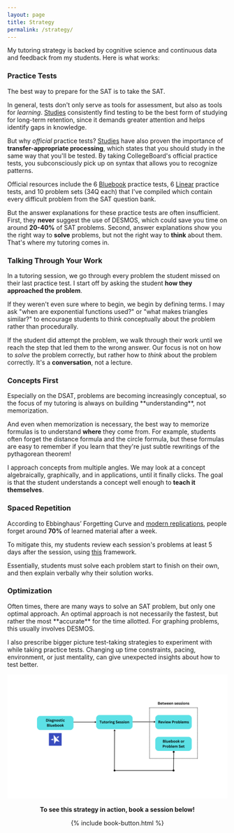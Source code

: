 ```yaml
---
layout: page
title: Strategy
permalink: /strategy/
---
```


My tutoring strategy is backed by cognitive science and continuous data and feedback from my students. Here is what works:

<h3>Practice Tests</h3>
The best way to prepare for the SAT is to take the SAT.

In general, tests don't only serve as tools for assessment, but also as tools for *learning*. <a href="https://www.ncbi.nlm.nih.gov/pmc/articles/PMC6920642/#:~:text=Testing%20or%20retrieval,eg%2C%20marginal%20knowledge)." target="_blank">Studies</a> consistently find testing to be the best form of studying for long-term retention, since it demands greater attention and helps identify gaps in knowledge. 

But why *official* practice tests? <a href="https://www.tandfonline.com/doi/abs/10.1080/09658211.2014.970196#:~:text=When%20the%20review,performed%20during%20restudy." target="_blank">Studies</a> have also proven the importance of **transfer-appropriate processing**, which states that you should study in the same way that you'll be tested. By taking CollegeBoard's official practice tests, you subconsciously pick up on syntax that allows you to recognize patterns.

Official resources include the 6 <a href="https://bluebook.collegeboard.org/students" target="_blank">Bluebook</a> practice tests, 6 <a href="https://satsuite.collegeboard.org/sat/practice-preparation/practice-tests/linear" target="_blank">Linear</a> practice tests, and 10 problem sets (34Q each) that I've compiled which contain every difficult problem from the SAT question bank.

But the answer explanations for these practice tests are often insufficient. First, they **never** suggest the use of DESMOS, which could save you time on around **20-40%** of SAT problems. Second, answer explanations show you the right way to **solve** problems, but not the right way to **think** about them. That's where my tutoring comes in.


<h3>Talking Through Your Work</h3>

In a tutoring session, we go through every problem the student missed on their last practice test. I start off by asking the student **how they approached the problem**. 

If they weren't even sure where to begin, we begin by defining terms. I may ask "when are exponential functions used?" or "what makes triangles similar?" to encourage students to think conceptually about the problem rather than procedurally.

If the student did attempt the problem, we walk through their work until we reach the step that led them to the wrong answer. Our focus is not on how to *solve* the problem correctly, but rather how to *think* about the problem correctly. It's a **conversation**, not a lecture.

<h3>Concepts First</h3>
Especially on the DSAT, problems are becoming increasingly conceptual, so the focus of my tutoring is always on building **understanding**, not memorization.

And even when memorization is necessary, the best way to memorize formulas is to understand **where** they come from. For example, students often forget the distance formula and the circle formula, but these formulas are easy to remember if you learn that they're just subtle rewritings of the pythagorean theorem!

I approach concepts from multiple angles. We may look at a concept algebraically, graphically, and in applications, until it finally clicks. The goal is that the student understands a concept well enough to **teach it themselves**.

<h3>Spaced Repetition</h3>

According to Ebbinghaus’ Forgetting Curve and <a href="https://www.ncbi.nlm.nih.gov/pmc/articles/PMC4492928/" target="_blank">modern replications</a>, people forget around **70%** of learned material after a week.

To mitigate this, my students review each session's problems at least 5 days after the session, using <a href="../images/pdfs/reviewing-problems.pdf" target="_blank">this</a> framework.

Essentially, students must solve each problem start to finish on their own, and then explain verbally why their solution works.

<h3>Optimization</h3>
Often times, there are many ways to solve an SAT problem, but only one optimal approach. An optimal approach is not necessarily the fastest, but rather the most **accurate** for the time allotted. For graphing problems, this usually involves DESMOS.

I also prescribe bigger picture test-taking strategies to experiment with while taking practice tests. Changing up time constraints, pacing, environment, or just mentality, can give unexpected insights about how to test better.

<img src="../images/tutor-flowchart.png" alt="tutoring-flowchart">

<div align="center">
<p><b>To see this strategy in action, book a session below!</b></p>
{% include book-button.html %}
</div>